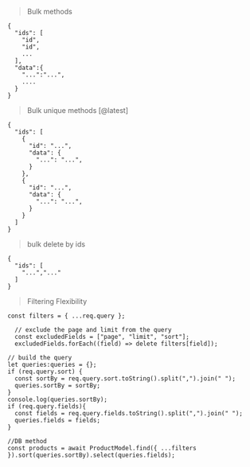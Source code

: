 > Bulk methods

```
{
  "ids": [
    "id",
    "id",
    ...
  ],
  "data":{
    "...":"...",
    ....
  }
}
```

> Bulk unique methods [@latest]

```
{
  "ids": [
    {
      "id": "...",
      "data": {
        "...": "...",
      }
    },
    {
      "id": "...",
      "data": {
        "...": "...",
      }
    }
  ]
}
```

> bulk delete by ids

```
{
  "ids": [
    "...","..."
  ]
}
```

> Filtering Flexibility

`const filters = { ...req.query };`

```
  // exclude the page and limit from the query
  const excludedFields = ["page", "limit", "sort"];
  excludedFields.forEach((field) => delete filters[field]);
```

```
// build the query
let queries:queries = {};
if (req.query.sort) {
  const sortBy = req.query.sort.toString().split(",").join(" ");
  queries.sortBy = sortBy;
}
console.log(queries.sortBy);
if (req.query.fields){
  const fields = req.query.fields.toString().split(",").join(" ");
  queries.fields = fields;
}
```

```
//DB method
const products = await ProductModel.find({ ...filters }).sort(queries.sortBy).select(queries.fields);

```

